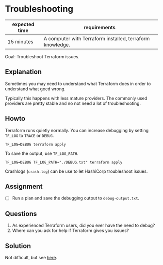 # Troubleshooting

|expected time|requirements                                             |
|-------------|---------------------------------------------------------|
|15 minutes   |A computer with Terraform installed, terraform knowledge.|

Goal: Troubleshoot Terraform issues.

## Explanation

Sometimes you may need to understand what Terraform does in order to understand what goed wrong.

Typically this happens with less mature providers. The commonly used providers are pretty stable and no not need a lot of troubleshooting.

## Howto

Terraform runs quietly normally. You can increase debugging by setting `TF_LOG` to `TRACE` or `DEBUG`.

```
TF_LOG=DEBUG terraform apply
```

To save the output, use `TF_LOG_PATH`.

```
TF_LOG=DEBUG TF_LOG_PATH="./DEBUG.txt" terraform apply
```

Crashlogs (`crash.log`) can be use to let HashiCorp troubleshoot issues.

## Assignment

- [ ] Run a plan and save the debugging output to `debug-output.txt`.

## Questions

1. As experienced Terraform users, did you ever have the need to debug?
2. Where can you ask for help if Terraform gives you issues?

## Solution

Not difficult, but see [here](9-troubleshooting-solution.md).

